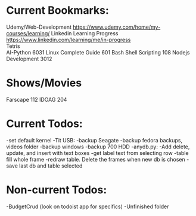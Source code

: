 # Current Bookmarks:
 Udemy/Web-Development	https://www.udemy.com/home/my-courses/learning/
 Linkedin Learning Progress https://www.linkedin.com/learning/me/in-progress	
 Tetris	 
 AI-Python		6031
 Linux Complete Guide	601
 Bash Shell Scripting	108
 Nodejs Development	3012
# Shows/Movies
 Farscape		112
 IDOAG			204

# Current Todos:
 -set default kernel
 -Tit USB:
	-backup Seagate
	-backup fedora backups, videos folder
	-backup windows
	-backup 700 HDD
 -anydb.py:
	-Add delete, update, and insert with text boxes
	-get label text from selecting row
	-table fill whole frame
	-redraw table. Delete the frames when new db is chosen
	-save last db and table selected
# Non-current Todos:
 -BudgetCrud (look on todoist app for specifics)
 -Unfinished folder
 
